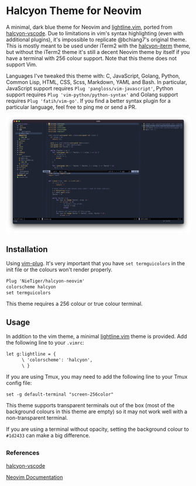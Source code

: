 # Halcyon Theme for Neovim

A minimal, dark blue theme for Neovim and [lightline.vim](https://github.com/itchyny/lightline.vim), ported from [halcyon-vscode](https://github.com/bchiang7/halcyon-vscode/). Due to limitations in vim's syntax highlighting (even with additional plugins), it's impossible to replicate @bchiang7's original theme. This is mostly meant to be used under iTerm2 with the [halcyon-iterm](https://github.com/bchiang7/halcyon-iterm) theme, but without the iTerm2 theme it's still a decent Neovim theme by itself if you have a terminal with 256 colour support. Note that this theme does not support Vim.

Languages I've tweaked this theme with: C, JavaScript, Golang, Python, Common Lisp, HTML, CSS, Scss, Markdown, YAML and Bash. In particular, JavaScript support requires `Plug 'pangloss/vim-javascript'`, Python support requires `Plug 'vim-python/python-syntax'` and Golang support requires `Plug 'fatih/vim-go'`. If you find a better syntax plugin for a particular language, feel free to ping me or send a PR.

![demo](https://github.com/NieTiger/halcyon-assets/raw/master/halcyon-vim.png)

## Installation

Using [vim-plug](https://github.com/junegunn/vim-plug). It's very important that you have `set termguicolors` in the init file or the colours won't render properly.

```vim
Plug 'NieTiger/halcyon-neovim'
colorscheme halcyon
set termguicolors
```

This theme requires a 256 colour or true colour terminal.

## Usage

In addition to the vim theme, a minimal [lightline.vim](https://github.com/itchyny/lightline.vim) theme is provided. Add the following line to your `.vimrc`:

```vim
let g:lightline = {
      \ 'colorscheme': 'halcyon',
      \ }
```

If you are using Tmux, you may need to add the following line to your Tmux config file:

```tmux
set -g default-terminal "screen-256color"
```

This theme supports transparent terminals out of the box (most of the background colours in this theme are empty) so it may not work well with a non-transparent terminal.

If you are using a terminal without opacity, setting the background colour to `#1d2433` can make a big difference.

## 

### References

[halcyon-vscode](https://github.com/bchiang7/halcyon-vscode/)

[Neovim Documentation](https://neovim.io/doc/user/syntax.html)
